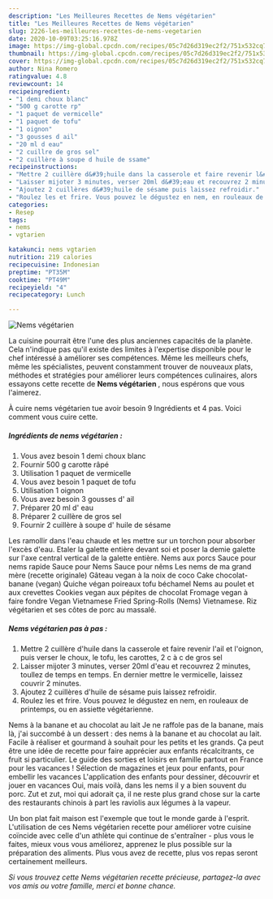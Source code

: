 ```yaml
---
description: "Les Meilleures Recettes de Nems végétarien"
title: "Les Meilleures Recettes de Nems végétarien"
slug: 2226-les-meilleures-recettes-de-nems-vegetarien
date: 2020-10-09T03:25:16.978Z
image: https://img-global.cpcdn.com/recipes/05c7d26d319ec2f2/751x532cq70/nems-vegetarien-photo-principale-de-la-recette.jpg
thumbnail: https://img-global.cpcdn.com/recipes/05c7d26d319ec2f2/751x532cq70/nems-vegetarien-photo-principale-de-la-recette.jpg
cover: https://img-global.cpcdn.com/recipes/05c7d26d319ec2f2/751x532cq70/nems-vegetarien-photo-principale-de-la-recette.jpg
author: Nina Romero
ratingvalue: 4.8
reviewcount: 14
recipeingredient:
- "1 demi choux blanc"
- "500 g carotte rp"
- "1 paquet de vermicelle"
- "1 paquet de tofu"
- "1 oignon"
- "3 gousses d ail"
- "20 ml d eau"
- "2 cuillre de gros sel"
- "2 cuillère à soupe d huile de ssame"
recipeinstructions:
- "Mettre 2 cuillère d&#39;huile dans la casserole et faire revenir l&#39;ail et l&#39;oignon, puis verser le choux, le tofu, les carottes, 2 c à c de gros sel"
- "Laisser mijoter 3 minutes, verser 20ml d&#39;eau et recouvrez 2 minutes, toullez de temps en temps. En dernier mettre le vermicelle, laissez couvrir 2 minutes."
- "Ajoutez 2 cuillères d&#39;huile de sésame puis laissez refroidir."
- "Roulez les et frire. Vous pouvez le dégustez en nem, en rouleaux de printemps, ou en assiette végétarienne."
categories:
- Resep
tags:
- nems
- vgtarien

katakunci: nems vgtarien 
nutrition: 219 calories
recipecuisine: Indonesian
preptime: "PT35M"
cooktime: "PT49M"
recipeyield: "4"
recipecategory: Lunch

---
```



![Nems végétarien](https://img-global.cpcdn.com/recipes/05c7d26d319ec2f2/751x532cq70/nems-vegetarien-photo-principale-de-la-recette.jpg)

La cuisine pourrait être l'une des plus anciennes capacités de la planète. Cela n'indique pas qu'il existe des limites à l'expertise disponible pour le chef intéressé à améliorer ses compétences. Même les meilleurs chefs, même les spécialistes, peuvent constamment trouver de nouveaux plats, méthodes et stratégies pour améliorer leurs compétences culinaires, alors essayons cette recette de <strong> Nems végétarien </strong>, nous espérons que vous l'aimerez.

<!--inarticleads1-->

À cuire nems végétarien tue avoir besoin 9 Ingrédients et 4 pas. Voici comment vous cuire cette.

##### Ingrédients de nems végétarien :

1. Vous avez besoin 1 demi choux blanc
1. Fournir 500 g carotte râpé
1. Utilisation 1 paquet de vermicelle
1. Vous avez besoin 1 paquet de tofu
1. Utilisation 1 oignon
1. Vous avez besoin 3 gousses d&#39; ail
1. Préparer 20 ml d&#39; eau
1. Préparer 2 cuillère de gros sel
1. Fournir 2 cuillère à soupe d&#39; huile de sésame


Les ramollir dans l&#39;eau chaude et les mettre sur un torchon pour absorber l&#39;excès d&#39;eau. Etaler la galette entière devant soi et poser la demie galette sur l&#39;axe central vertical de la galette entière. Nems aux porcs Sauce pour nems rapide Sauce pour Nems Sauce pour nêms Les nems de ma grand mère (recette originale) Gâteau vegan à la noix de coco Cake chocolat-banane (vegan) Quiche végan poireaux tofu béchamel Nems au poulet et aux crevettes Cookies vegan aux pépites de chocolat Fromage vegan à faire fondre Vegan Vietnamese Fried Spring-Rolls (Nems) Vietnamese. Riz végétarien et ses côtes de porc au massalé. 

<!--inarticleads2-->

##### Nems végétarien pas à pas :

1. Mettre 2 cuillère d&#39;huile dans la casserole et faire revenir l&#39;ail et l&#39;oignon, puis verser le choux, le tofu, les carottes, 2 c à c de gros sel
1. Laisser mijoter 3 minutes, verser 20ml d&#39;eau et recouvrez 2 minutes, toullez de temps en temps. En dernier mettre le vermicelle, laissez couvrir 2 minutes.
1. Ajoutez 2 cuillères d&#39;huile de sésame puis laissez refroidir.
1. Roulez les et frire. Vous pouvez le dégustez en nem, en rouleaux de printemps, ou en assiette végétarienne.


Nems à la banane et au chocolat au lait Je ne raffole pas de la banane, mais là, j&#39;ai succombé à un dessert : des nems à la banane et au chocolat au lait. Facile à réaliser et gourmand à souhait pour les petits et les grands. Ça peut être une idée de recette pour faire apprécier aux enfants récalcitrants, ce fruit si particulier. Le guide des sorties et loisirs en famille partout en France pour les vacances ! Sélection de magazines et jeux pour enfants, pour embellir les vacances L&#39;application des enfants pour dessiner, découvrir et jouer en vacances Oui, mais voilà, dans les nems il y a bien souvent du porc. Zut et zut, moi qui adorait ça, il ne reste plus grand chose sur la carte des restaurants chinois à part les raviolis aux légumes à la vapeur. 

<!--inarticleads1-->

<p>
Un bon plat fait maison est l'exemple que tout le monde garde à l'esprit. L'utilisation de ces Nems végétarien recette pour améliorer votre cuisine coïncide avec celle d'un athlète qui continue de s'entraîner - plus vous le faites, mieux vous vous améliorez, apprenez le plus possible sur la préparation des aliments. Plus vous avez de recette, plus vos repas seront certainement meilleurs.
</p>

<p>
<i>Si vous trouvez cette Nems végétarien recette précieuse, partagez-la avec vos amis ou votre famille, merci et bonne chance.</i>
</p>
